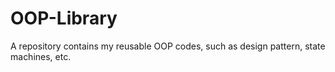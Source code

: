 # OOP-Library
A repository contains my reusable OOP codes, such as design pattern, state machines, etc.
